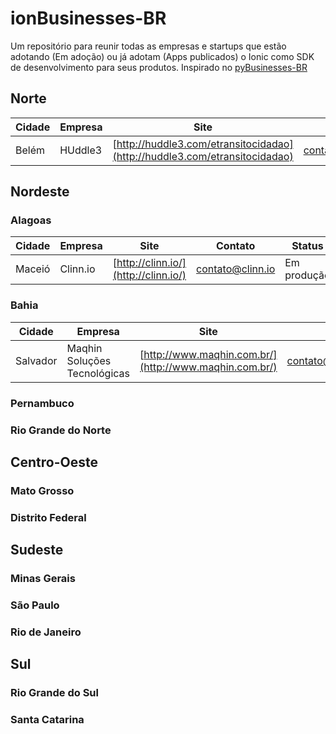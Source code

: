 # ionBusinesses-BR

Um repositório para reunir todas as empresas e startups que estão adotando (Em adoção) ou já adotam (Apps publicados) o Ionic como SDK de desenvolvimento para seus produtos. Inspirado no [pyBusinesses-BR](https://github.com/sergiomario/pyBusinesses-BR)

## Norte
Cidade | Empresa | Site | Contato | Status |
 --- | --- | --- | --- | ---
Belém | HUddle3 | [http://huddle3.com/etransitocidadao](http://huddle3.com/etransitocidadao) | contato@huddle3.com | Em produção 

## Nordeste

### Alagoas

Cidade | Empresa | Site | Contato | Status |
 --- | --- | --- | --- | ---
Maceió | Clinn.io | [http://clinn.io/](http://clinn.io/) | contato@clinn.io | Em produção 

### Bahia

Cidade | Empresa | Site | Contato | Status |
 --- | --- | --- | --- | ---
Salvador | Maqhin Soluções Tecnológicas | [http://www.maqhin.com.br/](http://www.maqhin.com.br/) | contato@maqhin.com.br | Em produção 

### Pernambuco

### Rio Grande do Norte

## Centro-Oeste

### Mato Grosso

### Distrito Federal

## Sudeste

### Minas Gerais

### São Paulo

### Rio de Janeiro

## Sul

### Rio Grande do Sul

### Santa Catarina
